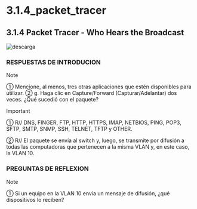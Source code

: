 # 3.1.4_packet_tracer
## 3.1.4 Packet Tracer - Who Hears the Broadcast
![descarga](https://github.com/BRAYANGRANADOS/3.1.4_packet_tracer/assets/97776616/f6c3775a-7182-4223-b129-d2ffc1650301)

### RESPUESTAS DE INTRODUCION
> [!NOTE]
> &#9312; Mencione, al menos, tres otras aplicaciones que estén disponibles para utilizar.
> &#9313; g.	Haga clic en Capture/Forward (Capturar/Adelantar) dos veces. ¿Qué sucedió con el paquete?


> [!IMPORTANT]
> &#9312; R// DNS, FINGER, FTP, HTTP, HTTPS, IMAP, NETBIOS, PING, POP3, SFTP, SMTP, SNMP, SSH, TELNET, TFTP y OTHER.
> 
> &#9313; R// El paquete se envía al switch y, luego, se transmite por difusión a todas las computadoras que 
pertenecen a la misma VLAN y, en este caso, la VLAN 10.
> 

### PREGUNTAS DE REFLEXION
> [!NOTE]
> &#9312;	Si un equipo en la VLAN 10 envía un mensaje de difusión, ¿qué dispositivos lo reciben?

